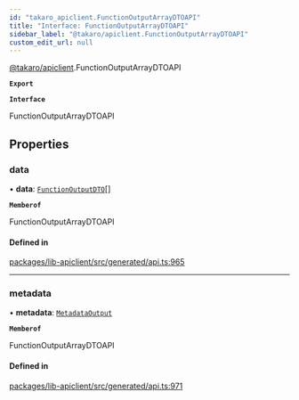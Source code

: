 ```yaml
---
id: "takaro_apiclient.FunctionOutputArrayDTOAPI"
title: "Interface: FunctionOutputArrayDTOAPI"
sidebar_label: "@takaro/apiclient.FunctionOutputArrayDTOAPI"
custom_edit_url: null
---
```


[@takaro/apiclient](../modules/takaro_apiclient.md).FunctionOutputArrayDTOAPI

**`Export`**

**`Interface`**

FunctionOutputArrayDTOAPI

## Properties

### data

• **data**: [`FunctionOutputDTO`](takaro_apiclient.FunctionOutputDTO.md)[]

**`Memberof`**

FunctionOutputArrayDTOAPI

#### Defined in

[packages/lib-apiclient/src/generated/api.ts:965](https://github.com/niekcandaele/Takaro/blob/91fb19b/packages/lib-apiclient/src/generated/api.ts#L965)

___

### metadata

• **metadata**: [`MetadataOutput`](takaro_apiclient.MetadataOutput.md)

**`Memberof`**

FunctionOutputArrayDTOAPI

#### Defined in

[packages/lib-apiclient/src/generated/api.ts:971](https://github.com/niekcandaele/Takaro/blob/91fb19b/packages/lib-apiclient/src/generated/api.ts#L971)
